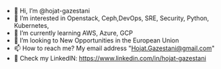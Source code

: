 - 👋 Hi, I’m @hojat-gazestani
- 👀 I’m interested in Openstack, Ceph,DevOps, SRE, Security, Python, Kubernetes,  
- 🌱 I’m currently learning AWS, Azure, GCP
- 💞️ I’m looking to New Opportunities in the European Union
- 📫 How to reach me? My email address "Hojat.Gazestani@gmail.com"
- 💢 Check my LinkedIN: https://www.linkedin.com/in/hojat-gazestani

<!---
hojat-gazestani/hojat-gazestani is a ✨ special ✨ repository because its `README.md` (this file) appears on your GitHub profile.
You can click the Preview link to take a look at your changes.
--->
